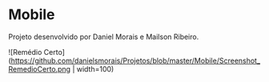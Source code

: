 # Mobile
Projeto desenvolvido por Daniel Morais e Mailson Ribeiro.

![Remédio Certo](https://github.com/danielsmorais/Projetos/blob/master/Mobile/Screenshot_RemedioCerto.png | width=100)
